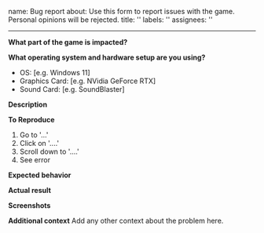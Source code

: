name: Bug report
about: Use this form to report issues with the game. Personal opinions will be rejected.
title: ''
labels: ''
assignees: ''

---

**What part of the game is impacted?**
<!-- For example, put "Stage 2" or "setup/high score screen" -->


**What operating system and hardware setup are you using?**
 - OS: [e.g. Windows 11]
 - Graphics Card: [e.g. NVidia GeForce RTX]
 - Sound Card: [e.g. SoundBlaster]

**Description**
<!-- Please describe your issue in one or more sentences below. Do not use non-descriptive phrases such as "boss is glitchy" or "boss is overpowered". -->


**To Reproduce**
<!-- List all actions necessary to make the bug happen. They must be reproducible 100% of the time. -->
1. Go to '...'
2. Click on '....'
3. Scroll down to '....'
4. See error

**Expected behavior**
<!-- Please explain what is supposed to happen if the bug isn't there. -->


**Actual result**
<!-- Please explain what happens when you follow the steps. -->


**Screenshots**
<!-- If applicable, add screenshots to help explain your problem. -->



**Additional context**
Add any other context about the problem here.

